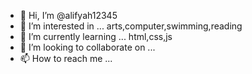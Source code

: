 - 👋 Hi, I’m @alifyah12345
- 👀 I’m interested in ... arts,computer,swimming,reading
- 🌱 I’m currently learning ... html,css,js
- 💞️ I’m looking to collaborate on ...
- 📫 How to reach me ...

<!---
alifyah12345/alifyah12345 is a ✨ special ✨ repository because its `README.md` (this file) appears on your GitHub profile.
You can click the Preview link to take a look at your changes.
--->
